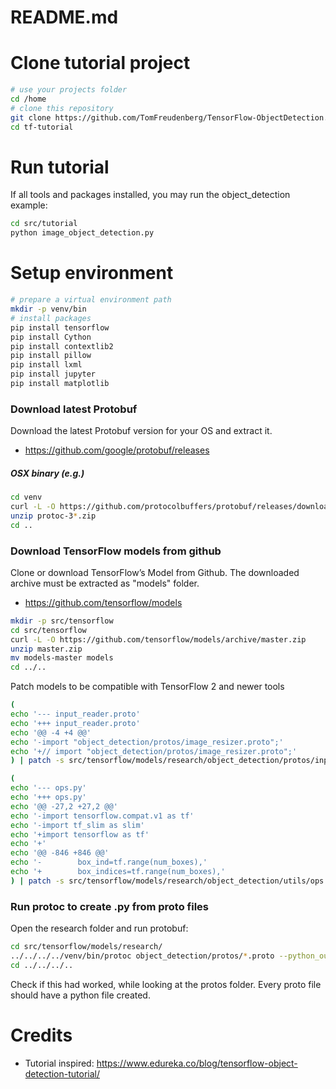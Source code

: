 # README.md


# Clone tutorial project

```bash
# use your projects folder
cd /home
# clone this repository
git clone https://github.com/TomFreudenberg/TensorFlow-ObjectDetection.git tf-tutorial
cd tf-tutorial
```


# Run tutorial

If all tools and packages installed, you may run the object_detection example:

```bash
cd src/tutorial
python image_object_detection.py
```


# Setup environment

```bash
# prepare a virtual environment path
mkdir -p venv/bin
# install packages
pip install tensorflow
pip install Cython
pip install contextlib2
pip install pillow
pip install lxml
pip install jupyter
pip install matplotlib
```

### Download latest Protobuf

Download the latest Protobuf version for your OS and extract it.

* https://github.com/google/protobuf/releases

##### OSX binary (e.g.)

```bash
cd venv
curl -L -O https://github.com/protocolbuffers/protobuf/releases/download/v3.12.2/protoc-3.12.2-osx-x86_64.zip
unzip protoc-3*.zip
cd ..
```


### Download TensorFlow models from github

Clone or download TensorFlow’s Model from Github. The downloaded archive must be extracted as "models" folder.

* https://github.com/tensorflow/models

```bash
mkdir -p src/tensorflow
cd src/tensorflow
curl -L -O https://github.com/tensorflow/models/archive/master.zip
unzip master.zip
mv models-master models
cd ../..
```

Patch models to be compatible with TensorFlow 2 and newer tools
```bash
(
echo '--- input_reader.proto'
echo '+++ input_reader.proto'
echo '@@ -4 +4 @@'
echo '-import "object_detection/protos/image_resizer.proto";'
echo '+// import "object_detection/protos/image_resizer.proto";'
) | patch -s src/tensorflow/models/research/object_detection/protos/input_reader.proto

(
echo '--- ops.py'
echo '+++ ops.py'
echo '@@ -27,2 +27,2 @@'
echo '-import tensorflow.compat.v1 as tf'
echo '-import tf_slim as slim'
echo '+import tensorflow as tf'
echo '+'
echo '@@ -846 +846 @@'
echo '-        box_ind=tf.range(num_boxes),'
echo '+        box_indices=tf.range(num_boxes),'
) | patch -s src/tensorflow/models/research/object_detection/utils/ops.py
```

### Run protoc to create .py from proto files

Open the research folder and run protobuf:

```bash
cd src/tensorflow/models/research/
../../../../venv/bin/protoc object_detection/protos/*.proto --python_out=.
cd ../../../..
```

Check if this had worked, while looking at the protos folder. Every proto file should have a python file created.


# Credits

* Tutorial inspired: https://www.edureka.co/blog/tensorflow-object-detection-tutorial/
